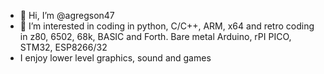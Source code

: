 - 👋 Hi, I’m @agregson47
- 👀 I’m interested in coding in python, C/C++, ARM, x64 and retro coding in z80, 6502, 68k, BASIC and Forth. Bare metal Arduino, rPI PICO, STM32, ESP8266/32
- I enjoy lower level graphics, sound and games
